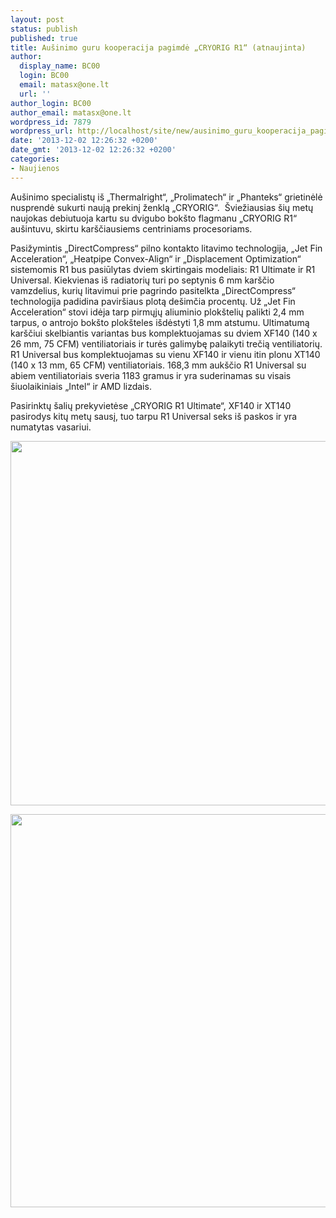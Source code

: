 ```yaml
---
layout: post
status: publish
published: true
title: Aušinimo guru kooperacija pagimdė „CRYORIG R1“ (atnaujinta)
author:
  display_name: BC00
  login: BC00
  email: matasx@one.lt
  url: ''
author_login: BC00
author_email: matasx@one.lt
wordpress_id: 7879
wordpress_url: http://localhost/site/new/ausinimo_guru_kooperacija_pagimde_cryorig_r1/
date: '2013-12-02 12:26:32 +0200'
date_gmt: '2013-12-02 12:26:32 +0200'
categories:
- Naujienos
---
```

<p>
	Au&scaron;inimo specialistų i&scaron; &bdquo;Thermalright&ldquo;, &bdquo;Prolimatech&ldquo; ir &bdquo;Phanteks&ldquo; grietinėlė nusprendė sukurti naują prekinį ženklą &bdquo;CRYORIG&ldquo;.&nbsp; &Scaron;viežiausias &scaron;ių metų naujokas debiutuoja kartu su dvigubo bok&scaron;to flagmanu &bdquo;CRYORIG R1&ldquo; au&scaron;intuvu, skirtu kar&scaron;čiausiems centriniams procesoriams.</p>
<p>
	Pasižymintis &bdquo;DirectCompress&ldquo; pilno kontakto litavimo technologija, &bdquo;Jet Fin Acceleration&ldquo;, &bdquo;Heatpipe Convex-Align&ldquo; ir &bdquo;Displacement Optimization&ldquo; sistemomis R1 bus pasiūlytas dviem skirtingais modeliais: R1 Ultimate ir R1 Universal. Kiekvienas i&scaron; radiatorių turi po septynis 6 mm kar&scaron;čio vamzdelius, kurių litavimui prie pagrindo pasitelkta &bdquo;DirectCompress&ldquo; technologija padidina pavir&scaron;iaus plotą de&scaron;imčia procentų. Už &bdquo;Jet Fin Acceleration&ldquo; stovi idėja tarp pirmųjų aliuminio plok&scaron;telių palikti 2,4 mm tarpus, o antrojo bok&scaron;to plok&scaron;teles i&scaron;dėstyti 1,8 mm atstumu. Ultimatumą kar&scaron;čiui skelbiantis variantas bus komplektuojamas su dviem XF140 (140 x 26 mm, 75 CFM) ventiliatoriais ir turės galimybę palaikyti trečią ventiliatorių. R1 Universal bus komplektuojamas su vienu XF140 ir vienu itin plonu XT140 (140 x 13 mm, 65 CFM) ventiliatoriais. 168,3 mm auk&scaron;čio R1 Universal su abiem ventiliatoriais sveria 1183 gramus ir yra suderinamas su visais &scaron;iuolaikiniais &bdquo;Intel&ldquo; ir AMD lizdais.</p>
<p>
	Pasirinktų &scaron;alių prekyvietėse &bdquo;CRYORIG R1 Ultimate&ldquo;, XF140 ir XT140 pasirodys kitų metų sausį, tuo tarpu R1 Universal seks i&scaron; paskos ir yra numatytas vasariui.</p>
<p>
	<a href="http://technews.lt/userfiles/CRYORIG.jpg"><img alt="" src="http://technews.lt/userfiles/CRYORIG.jpg" style="width: 520px; height: 583px;" /></a></p>
<p>
	<a href="http://technews.lt/userfiles/CRYORIG2.jpg"><img alt="" src="http://technews.lt/userfiles/CRYORIG2.jpg" style="width: 520px; height: 629px;" /></a></p>
